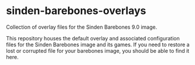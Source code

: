 # sinden-barebones-overlays
Collection of overlay files for the Sinden Barebones 9.0 image.

This repository houses the default overlay and associated configuration files for the Sinden Barebones image and its games.  If you need to restore a lost or corrupted file for your barebones image, you should be able to find it here.

